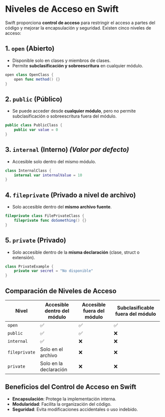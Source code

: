 # Niveles de Acceso en Swift

Swift proporciona **control de acceso** para restringir el acceso a partes del código y mejorar la encapsulación y seguridad. Existen cinco niveles de acceso:

## 1. `open` (Abierto)
- Disponible solo en clases y miembros de clases.
- Permite **subclasificación y sobreescritura** en cualquier módulo.

```swift
open class OpenClass {
    open func method() {}
}
```

## 2. `public` (Público)
- Se puede acceder desde **cualquier módulo**, pero no permite subclasificación o sobreescritura fuera del módulo.

```swift
public class PublicClass {
    public var value = 0
}
```

## 3. `internal` (Interno) *(Valor por defecto)*
- Accesible solo dentro del mismo módulo.

```swift
class InternalClass {
    internal var internalValue = 10
}
```

## 4. `fileprivate` (Privado a nivel de archivo)
- Solo accesible dentro del **mismo archivo fuente**.

```swift
fileprivate class FilePrivateClass {
    fileprivate func doSomething() {}
}
```

## 5. `private` (Privado)
- Solo accesible dentro de la **misma declaración** (clase, struct o extensión).

```swift
class PrivateExample {
    private var secret = "No disponible"
}
```

## Comparación de Niveles de Acceso
| Nivel | Accesible dentro del módulo | Accesible fuera del módulo | Subclasificable fuera del módulo |
|-------|-----------------------------|-----------------------------|---------------------------------|
| `open` | ✅ | ✅ | ✅ |
| `public` | ✅ | ✅ | ❌ |
| `internal` | ✅ | ❌ | ❌ |
| `fileprivate` | Solo en el archivo | ❌ | ❌ |
| `private` | Solo en la declaración | ❌ | ❌ |

## Beneficios del Control de Acceso en Swift
- **Encapsulación**: Protege la implementación interna.
- **Modularidad**: Facilita la organización del código.
- **Seguridad**: Evita modificaciones accidentales o uso indebido.


